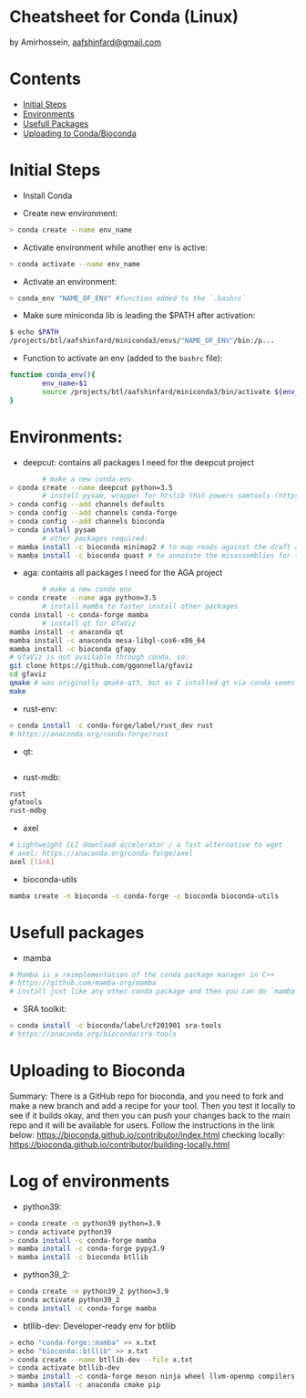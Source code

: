 Cheatsheet for Conda (Linux)
=====================
by Amirhossein, aafshinfard@gmail.com

Contents
========

* [Initial Steps](#initial-steps)
* [Environments](#environments)
* [Usefull Packages](#usefull-packages)
* [Uploading to Conda/Bioconda](#uploading-to-bioconda)

Initial Steps
==============
* Install Conda


* Create new environment:
```bash
> conda create --name env_name 
```


* Activate environment while another env is active:
```bash
> conda activate --name env_name 
```

* Activate an environment:
```bash
> conda_env "NAME_OF_ENV" #function added to the `.bashrc`
```

* Make sure miniconda lib is leading the $PATH after activation:
```bash
$ echo $PATH
/projects/btl/aafshinfard/miniconda3/envs/"NAME_OF_ENV"/bin:/p...
```

* Function to activate an env (added to the `bashrc` file):

```bash
function conda_env(){
        env_name=$1
        source /projects/btl/aafshinfard/miniconda3/bin/activate ${env_name}
}
```

Environments:
==============
* deepcut: contains all packages I need for the deepcut project 
```bash
        # make a new conda env
> conda create --name deepcut python=3.5
        # install pysam, wrapper for htslib that powers samtools (https://github.com/pysam-developers/pysam)
> conda config --add channels defaults
> conda config --add channels conda-forge
> conda config --add channels bioconda
> conda install pysam
        # other packages required:
> mamba install -c bioconda minimap2 # to map reads against the draft assembly
> mamba install -c bioconda quast # to annotate the misassemblies for the reference-based ground truth generation

```

* aga: contains all packages I need for the AGA project 
```bash
        # make a new conda env
> conda create --name aga python=3.5
        # install mamba to faster install other packages
conda install -c conda-forge mamba
        # install qt for GfaViz
mamba install -c anaconda qt
mamba install -c anaconda mesa-libgl-cos6-x86_64
mamba install -c bioconda gfapy
# GfaViz is not available through conda, so:
git clone https://github.com/ggonnella/gfaviz
cd gfaviz
qmake # was originally qmake-qt5, but as I intalled qt via conda seems like I need to run like this...
make

```


* rust-env:

```bash
> conda install -c conda-forge/label/rust_dev rust
# https://anaconda.org/conda-forge/rust
```

* qt:
```bash

```

* rust-mdb:
```bash
rust
gfatools
rust-mdbg
```

* axel
```bash
# Lightweight CLI download accelerator / a fast alternative to wget
# axel: https://anaconda.org/conda-forge/axel
axel [link]
```

* bioconda-utils
```bash
mamba create -n bioconda -c conda-forge -c bioconda bioconda-utils
```

Usefull packages
==============
* mamba
```bash
# Mamba is a reimplementation of the conda package manager in C++
# https://github.com/mamba-org/mamba
# install just like any other conda package and then you can do `mamba install` instead of `conda install`
```

* SRA toolkit:
```bash
> conda install -c bioconda/label/cf201901 sra-tools
# https://anaconda.org/bioconda/sra-tools
```



Uploading to Bioconda
==============
Summary: 
There is a GitHub repo for bioconda, and you need to fork and make a new branch and add a recipe for your tool. Then you test it locally to see if it builds okay, and then you can push your changes back to the main repo and it will be available for users. Follow the instructions in the link below:
https://bioconda.github.io/contributor/index.html
checking locally:
https://bioconda.github.io/contributor/building-locally.html


Log of environments
==============
* python39:
```bash
> conda create -n python39 python=3.9
> conda activate python39
> conda install -c conda-forge mamba
> mamba install -c conda-forge pypy3.9
> mamba install -c bioconda btllib
```

* python39_2:
```bash
> conda create -n python39_2 python=3.9
> conda activate python39_2
> conda install -c conda-forge mamba
```


* btllib-dev:
Developer-ready env for btllib
```bash
> echo "conda-forge::mamba" >> x.txt
> echo "bioconda::btllib" >> x.txt
> conda create --name btllib-dev --file x.txt
> conda activate btllib-dev
> mamba install -c conda-forge meson ninja wheel llvm-openmp compilers
> mamba install -c anaconda cmake pip 
```
